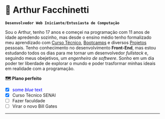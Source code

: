 # 🤠 Arthur Facchinetti

**`Desenvolvedor Web Iniciante/Entusiasta de Computação`**

Sou o Arthur, tenho 17 anos e começei na programação com 11 anos de idade apredendo sozinho, mas desde o ensino médio tenho formalizado meu aprendizado com [Curso Técnico](), [Bootcamps]() e diversos [Projetos]() pessoais. Tenho conhecimento no desenvolvimento **Front-End**, mas estou estudando todos os dias para me tornar um desenvolvedor _fullstack_ e, seguindo meus obejetivos, um _engenheiro de softwere_.  Sonho em um dia poder ter liberdade de explorar o mundo e poder trasformar minhas ideais em realidade com a programação.


**🗺️ Plano perfeito**
- [x] <span style="color:blue;">some *blue* text</span >
- [x] Curso Técnico SENAI
- [ ] Fazer faculdade
- [ ] Virar o novo Bill Gates

---

